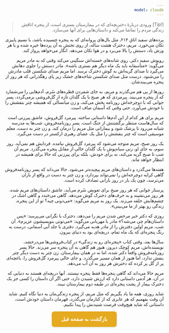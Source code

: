 ```yaml
---
model: claude
---
```


> [!Tip] ورودی
> دربارهٔ دختربچه‌ای که در بیمارستان بستری است، از پنجره اتاقش زندگی مردم را تماشا می‌کند و داستان‌هایی برای آنها می‌سازد.

پرده‌های سفید اتاق ۲۱۴، مثل بال‌های پروانه‌ای که به پنجره چسبیده باشد، با نسیم پاییزی تکان می‌خورد. مریم، دخترک هشت ساله، از روی تختش به آن پرده‌ها خیره شده و با هر وزش باد، دستش را بالا می‌برد و در هوا تکان می‌دهد. انگار می‌خواهد پرواز کند.

روپوش سفید دکتر، روی شانه‌های خسته‌اش سنگینی می‌کند وقتی که به مادر مریم می‌گوید: «متأسفانه باید یک ماه دیگر هم بستری باشه». مادر دستش را جلوی دهانش می‌گیرد تا صدای گریه‌اش به گوش دخترک نرسد. اما مریم صدای شکستن قلب مادرش را می‌شنود. درست مثل صدای شکستن شاخه‌های خشک زیر پای رهگذرانی که هر روز از پنجره می‌بیندشان.

روزها از پی هم می‌گذرند و مریم، به جای شمردن قطره‌های سُرم، آدم‌هایی را می‌شمارد که از پنجره می‌بیند. پیرمردی که هر صبح با یک گلدان تازه از گل‌فروشی برمی‌گردد، پسر جوانی که با دوچرخه‌اش روزنامه پخش می‌کند، و زن میانسالی که همیشه چتر بنفشش را با خودش می‌آورد، حتی وقتی که آسمان صاف است.

مریم برای هر کدام از این آدم‌ها داستانی ساخته. پیرمرد گل‌فروش، عاشق پیرزنی است که سال‌هاست منتظر برگشتنش از جنگ است. پسر روزنامه‌فروش، شب‌ها به مدرسه شبانه می‌رود تا پزشک شود و بیمارانی مثل مریم را درمان کند. و زن چتر به دست، معلم موسیقی است که چتر بنفشش را مثل یک عصای رهبری ارکستر در دست می‌گیرد.

یک روز صبح، مریم متوجه می‌شود که پیرمرد گل‌فروش نیامده. فردایش هم نمی‌آید. روز سوم، به جای او، زنی سیاه‌پوش با یک گلدان خالی از مقابل پنجره می‌گذرد. مریم آن شب تا صبح گریه می‌کند، نه برای خودش، بلکه برای پیرزنی که حالا برای همیشه در انتظار خواهد ماند.

هفته‌ها می‌گذرد و داستان‌های مریم پیچیده‌تر می‌شود. حالا می‌داند که پسر روزنامه‌فروش گاهی کرایه دوچرخه‌اش را نمی‌تواند بپردازد، و زن چتر به دست در واقع از باران می‌ترسد، چون یک بار در روز بارانی تصادف کرده است.

پرستار جوانی که هر روز صبح برای تعویض سُرم می‌آید، عاشق داستان‌های مریم شده. هر روز می‌نشیند و به حرف‌های دخترک گوش می‌دهد. گاهی می‌خندد و گاهی اشک در چشم‌هایش حلقه می‌زند. یک روز به مریم می‌گوید: «می‌دونی چیه؟ تو از این پنجره، زندگی رو بهتر از ما می‌بینی».

روزی که دکتر خبر مرخص شدن مریم را می‌دهد، دخترک با نگرانی می‌پرسد: «پس داستان‌هام چی می‌شه؟» مادر با مهربانی می‌گوید: «می‌تونی بنویسیشون عزیزم». آن شب، مریم اولین دفترش را از مادر هدیه می‌گیرد. دفتری با جلد آبی آسمانی، درست به رنگ پنجره‌ای که یک ماه تمام، دریچه‌ای بود به دنیای بیرون.

سال‌ها بعد، وقتی کتاب «پنجره‌ای رو به زندگی» در کتاب‌فروشی‌ها می‌درخشد، نویسنده‌اش، مریم کوچک دیروز، هنوز هم گاهی به آن پنجره سر می‌زند. حالا پسر روزنامه‌فروش واقعاً دکتر شده، اما نه در همان بیمارستان. زن چتر به دست دیگر چتر بنفش ندارد، اما هنوز از همان مسیر می‌گذرد. و جای خالی پیرمرد گل‌فروش را، باغچه‌ای پر از گل پر کرده که دخترش هر روز به آن آب می‌دهد.

مریم حالا می‌داند که گاهی پنجره‌ها فقط پنجره نیستند. آنها دریچه‌ای هستند به دنیایی که در آن، هر آدمی داستانی دارد که ارزش شنیدن دارد، حتی اگر آن داستان را کسی جز یک دخترک بیمار از پشت پنجره‌ای در طبقه دوم بیمارستان نبیند.

شاید روزی، همه ما یاد بگیریم که مثل مریم، از پنجره زندگی‌مان به دنیا نگاه کنیم. شاید آن وقت بفهمیم که هر عابری که از کنارمان می‌گذرد، قهرمان داستان خودش است، داستانی که شاید هیچ‌وقت فرصت شنیدنش را پیدا نکنیم.


<html dir="rtl" lang="fa"><head> <meta charset="UTF-8"> <style> .back-button { display: inline-block; padding: 15px 30px; background-color: rgb(229, 170, 31); color: white; text-decoration: none; border-radius: 8px; font-family: 'Vazirmatn', Tahoma, Geneva, Verdana, sans-serif; font-weight: bold; font-size: 16px; border: none; cursor: pointer; transition: background-color 0.3s ease; box-shadow: 0 2px 5px rgba(0,0,0,0.1); } .back-button:hover { background-color: rgb(205, 150, 25); box-shadow: 0 3px 8px rgba(0,0,0,0.2); } .button-container { display: flex; justify-content: center; align-items: center;} </style></head><body> <div class="button-container"> <button class="back-button" onclick="window.history.back()" aria-label="بازگشت به صفحه قبل"> بازگشت به صفحه قبل </button> </div></body></html>